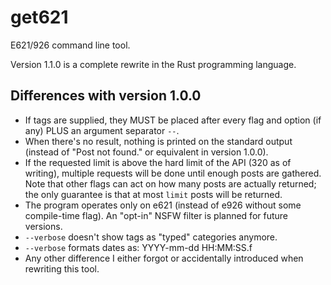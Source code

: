 # get621
E621/926 command line tool.

Version 1.1.0 is a complete rewrite in the Rust programming language.

## Differences with version 1.0.0
- If tags are supplied, they MUST be placed after every flag and option (if any)
PLUS an argument separator `--`.
- When there's no result, nothing is printed on the standard output (instead of "Post not found." or
equivalent in version 1.0.0).
- If the requested limit is above the hard limit of the API (320 as of writing), multiple requests
will be done until enough posts are gathered. Note that other flags can act on how many posts are
actually returned; the only guarantee is that at most `limit` posts will be returned.
- The program operates only on e621 (instead of e926 without some compile-time flag). An "opt-in"
NSFW filter is planned for future versions.
- `--verbose` doesn't show tags as "typed" categories anymore.
- `--verbose` formats dates as: YYYY-mm-dd HH:MM:SS.f
- Any other difference I either forgot or accidentally introduced when rewriting this tool.

